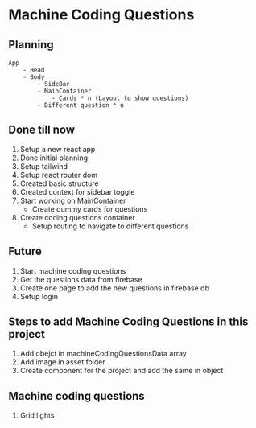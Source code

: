 # Machine Coding Questions

## Planning

    App
        - Head
        - Body
            - SideBar
            - MainContainer
                - Cards * n (Layout to show questions)
            - Different question * n

## Done till now

1. Setup a new react app
2. Done initial planning
3. Setup tailwind
4. Setup react router dom
5. Created basic structure
6. Created context for sidebar toggle
7. Start working on MainContainer
   - Create dummy cards for questions
8. Create coding questions container
   - Setup routing to navigate to different questions

## Future

1. Start machine coding questions
2. Get the questions data from firebase
3. Create one page to add the new questions in firebase db
4. Setup login

## Steps to add Machine Coding Questions in this project

1. Add obejct in machineCodingQuestionsData array
2. Add image in asset folder
3. Create component for the project and add the same in object

## Machine coding questions

1. Grid lights
